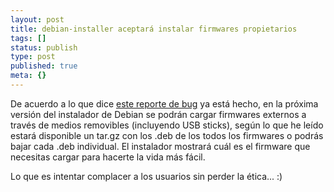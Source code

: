 ```yaml
---
layout: post
title: debian-installer aceptará instalar firmwares propietarios
tags: []
status: publish
type: post
published: true
meta: {}
---
```

De acuerdo a lo que dice <a href="http://lists.debian.org/debian-boot/2008/07/msg01116.html">este reporte de bug</a> ya está hecho, en la próxima versión del instalador de Debian se podrán cargar firmwares externos a través de medios removibles (incluyendo USB sticks), según lo que he leído estará disponible un tar.gz con los .deb de los todos los firmwares o podrás bajar cada .deb individual. El instalador mostrará cuál es el firmware que necesitas cargar para hacerte la vida más fácil.

Lo que es intentar complacer a los usuarios sin perder la ética... :)
